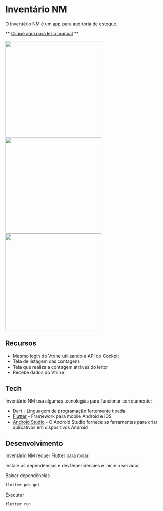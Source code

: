 # Inventário NM

O Inventário NM é um app para auditoria de estoque.

** <a href="https://github.com/itismejao/inventario-nm/blob/developer/IT%20-%20App%20Invent%C3%A1rio%20NMcom.pdf">Clique aqui para ler o manual</a> **

<img src="https://user-images.githubusercontent.com/32520465/149388957-4e21e16b-69e9-413c-9e2e-939ccd9b4dcb.png" width="300"> <img src="https://user-images.githubusercontent.com/32520465/149390744-575fe57b-ed57-4753-a25d-54bde9b9bcbc.png" width="300"> <img src="https://user-images.githubusercontent.com/32520465/149390848-b966844f-b80c-4cae-a956-7e39c4874342.png" width="300">

## Recursos

- Mesmo login do Vtrine utilizando a API do Cockpit
- Tela de listagem das contagens
- Tela que realiza a contagem atráves do leitor
- Recebe dados do Vtrine

## Tech

Inventário NM usa algumas tecnologias para funcionar corretamente:

- [Dart]() - Linguagem de programação fortemente tipada
- [Flutter]() - Framework para mobile Android e IOS
- [Android Studio](https://developer.android.com/studio?hl=pt-br) - O Android Studio fornece as ferramentas para criar aplicativos em dispositivos Android

## Desenvolvimento

Inventário NM requer [Flutter](https://docs.flutter.dev/get-started/install) para rodar.

Instale as dependências e devDependencies e inicie o servidor.

Baixar dependências

```sh
flutter pub get
```

Executar

```sh
flutter run
```
